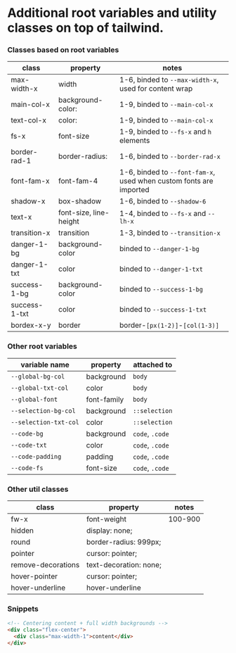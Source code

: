 # Additional root variables and utility classes on top of tailwind.

<!-- ## Download

```bash
# with cmd
curl https://raw.githubusercontent.com/tompston/rufus-css/main/dist/rufus-content.css -O rufus.css
curl https://raw.githubusercontent.com/tompston/rufus-css/main/dist/rufus.css -O rufus-content.css

# with bash
wget https://raw.githubusercontent.com/tompston/rufus-css/main/dist/rufus-content.css
wget https://raw.githubusercontent.com/tompston/rufus-css/main/dist/rufus.css

``` -->

### Classes based on root variables

| class         | property               | notes                                                              |
| ------------- | ---------------------- | ------------------------------------------------------------------ |
| max-width-x   | width                  | 1-6, binded to `--max-width-x`, used for content wrap              |
| main-col-x    | background-color:      | 1-9, binded to `--main-col-x`                                      |
| text-col-x    | color:                 | 1-9, binded to `--main-col-x`                                      |
| fs-x          | font-size              | 1-9, binded to `--fs-x` and `h` elements                           |
| border-rad-1  | border-radius:         | 1-6, binded to `--border-rad-x`                                    |
| font-fam-x    | font-fam-4             | 1-6, binded to `--font-fam-x`, used when custom fonts are imported |
| shadow-x      | box-shadow             | 1-6, binded to `--shadow-6`                                        |
| text-x        | font-size, line-height | 1-4, binded to `--fs-x` and `--lh-x`                               |
| transition-x  | transition             | 1-3, binded to `--transition-x`                                    |
| danger-1-bg   | background-color       | binded to `--danger-1-bg`                                          |
| danger-1-txt  | color                  | binded to `--danger-1-txt`                                         |
| success-1-bg  | background-color       | binded to `--success-1-bg`                                         |
| success-1-txt | color                  | binded to `--success-1-txt`                                        |
| bordex-x-y    | border                 | border-`[px(1-2)]`-`[col(1-3)]`                                    |

### Other root variables

| variable name         | property    | attached to     |
| --------------------- | ----------- | --------------- |
| `--global-bg-col`     | background  | `body`          |
| `--global-txt-col`    | color       | `body`          |
| `--global-font`       | font-family | `body`          |
| `--selection-bg-col`  | background  | `::selection`   |
| `--selection-txt-col` | color       | `::selection`   |
| `--code-bg`           | background  | `code`, `.code` |
| `--code-txt`          | color       | `code`, `.code` |
| `--code-padding`      | padding     | `code`, `.code` |
| `--code-fs`           | font-size   | `code`, `.code` |

### Other util classes

| class              | property               | notes   |
| ------------------ | ---------------------- | ------- |
| fw-x               | font-weight            | 100-900 |
| hidden             | display: none;         |         |
| round              | border-radius: 999px;  |         |
| pointer            | cursor: pointer;       |         |
| remove-decorations | text-decoration: none; |         |
| hover-pointer      | cursor: pointer;       |         |
| hover-underline    | hover-underline        |         |

### Snippets

```html
<!-- Centering content + full width backgrounds -->
<div class="flex-center">
  <div class="max-width-1">content</div>
</div>
```

<!--

button:disabled,
button[disabled] {
  opacity: 0.67;
}

## Purging CSS for SPAs

```
  "scripts": {
    ...
    "postbuild": "purgecss --css dist/assets/*.css --content dist/assets/*.js -o dist/assets/  --safelist html body"
  },
```

-- importing fonts example

  @font-face {
    font-family: "Poppins-Bold";
    src: url(../fonts/Poppins-Bold.ttf);
  }

-- Automatic grid example

  grid-template-columns: repeat(auto-fit, minmax(150px, 1fr));

-- flex-center class

  .flex-center {
    display: flex;
    align-items: center;
    justify-content: center;
  }


  --global-font: -apple-system, BlinkMacSystemFont, avenir next, avenir,
    segoe ui, helvetica neue, helvetica, Ubuntu, roboto, noto, arial, sans-serif;

-->
